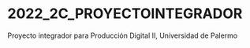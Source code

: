 # 2022_2C_PROYECTOINTEGRADOR
Proyecto integrador para Producción Digital II, Universidad de Palermo
